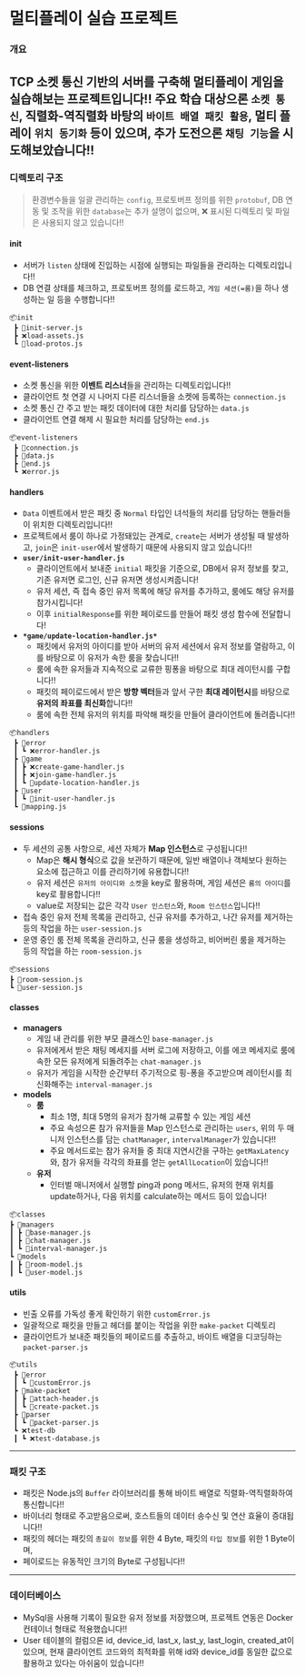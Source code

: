 # 멀티플레이 실습 프로젝트
### 개요
TCP 소켓 통신 기반의 서버를 구축해 멀티플레이 게임을 실습해보는 프로젝트입니다!!
주요 학습 대상으론 `소켓 통신`, 직렬화-역직렬화 바탕의 `바이트 배열 패킷 활용`, 멀티 플레이 `위치 동기화` 등이 있으며,
추가 도전으론 `채팅 기능`을 시도해보았습니다!!
---
### 디렉토리 구조
> 환경변수들을 일괄 관리하는 `config`, 프로토버프 정의를 위한 `protobuf`,
> DB 연동 및 조작을 위한 `database`는 추가 설명이 없으며,
> ❌ 표시된 디렉토리 및 파일은 사용되지 않고 있습니다!!
#### init
- 서버가 `listen` 상태에 진입하는 시점에 실행되는 파일들을 관리하는 디렉토리입니다!!
- DB 연결 상태를 체크하고, 프로토버프 정의를 로드하고, `게임 세션(=룸)`을 하나 생성하는 일 등을 수행합니다!!
```
📦init
 ┣ 📜init-server.js
 ┣ ❌load-assets.js
 ┗ 📜load-protos.js
```
#### event-listeners
- 소켓 통신을 위한 **이벤트 리스너**들을 관리하는 디렉토리입니다!!
- 클라이언트 첫 연결 시 나머지 다른 리스너들을 소켓에 등록하는 `connection.js`
- 소켓 통신 간 주고 받는 패킷 데이터에 대한 처리를 담당하는 `data.js`
- 클라이언트 연결 해제 시 필요한 처리를 담당하는 `end.js`
```
📦event-listeners
 ┣ 📜connection.js
 ┣ 📜data.js
 ┣ 📜end.js
 ┗ ❌error.js
```
#### handlers
- `Data` 이벤트에서 받은 패킷 중 `Normal` 타입인 녀석들의 처리를 담당하는 핸들러들이 위치한 디렉토리입니다!!
- 프로젝트에서 룸이 하나로 가정돼있는 관계로, `create`는 서버가 생성될 때 발생하고, `join`은 `init-user`에서 발생하기 때문에 사용되지 않고 있습니다!!
- **`user/init-user-handler.js`**
  - 클라이언트에서 보내준 `initial` 패킷을 기준으로, DB에서 유저 정보를 찾고, 기존 유저면 로그인, 신규 유저면 생성시켜줍니다!
  - 유저 세션, 즉 접속 중인 유저 목록에 해당 유저를 추가하고, 룸에도 해당 유저를 참가시킵니다!
  - 이후 `initialResponse`를 위한 페이로드를 만들어 패킷 생성 함수에 전달합니다!
- **`*game/update-location-handler.js*`**
  - 패킷에서 유저의 아이디를 받아 서버의 유저 세션에서 유저 정보를 열람하고, 이를 바탕으로 이 유저가 속한 룸을 찾습니다!!
  - 룸에 속한 유저들과 지속적으로 교류한 핑퐁을 바탕으로 최대 레이턴시를 구합니다!!
  - 패킷의 페이로드에서 받은 **방향 벡터**들과 앞서 구한 **최대 레이턴시**를 바탕으로 **유저의 좌표를 최신화**합니다!!
  - 룸에 속한 전체 유저의 위치를 파악해 패킷을 만들어 클라이언트에 돌려줍니다!!
```
📦handlers
 ┣ 📂error
 ┃ ┗ ❌error-handler.js
 ┣ 📂game
 ┃ ┣ ❌create-game-handler.js
 ┃ ┣ ❌join-game-handler.js
 ┃ ┗ 📜update-location-handler.js
 ┣ 📂user
 ┃ ┗ 📜init-user-handler.js
 ┗ 📜mapping.js
```
#### sessions
- 두 세션의 공통 사항으로, 세션 자체가 **Map 인스턴스**로 구성됩니다!!
  - Map은 **해시 형식**으로 값을 보관하기 때문에, 일반 배열이나 객체보다 원하는 요소에 접근하고 이를 관리하기에 유용합니다!!
  - 유저 세션은 `유저의 아이디와 소켓`을 key로 활용하며, 게임 세션은 `룸의 아이디`를 key로 활용합니다!!
  - value로 저장되는 값은 각각 `User 인스턴스`와, `Room 인스턴스`입니다!!
- 접속 중인 유저 전체 목록을 관리하고, 신규 유저를 추가하고, 나간 유저를 제거하는 등의 작업을 하는 `user-session.js`
- 운영 중인 룸 전체 목록을 관리하고, 신규 룸을 생성하고, 비어버린 룸을 제거하는 등의 작업을 하는 `room-session.js`
```
📦sessions
┣ 📜room-session.js
┗ 📜user-session.js
```
#### classes
- **managers**
  - 게임 내 관리를 위한 부모 클래스인 `base-manager.js`
  - 유저에게서 받은 채팅 메세지를 서버 로그에 저장하고, 이를 에코 메세지로 룸에 속한 모든 유저에게 되돌려주는 `chat-manager.js`
  - 유저가 게임을 시작한 순간부터 주기적으로 핑-퐁을 주고받으며 레이턴시를 최신화해주는 `interval-manager.js`
- **models**
  - **룸**
    - 최소 1명, 최대 5명의 유저가 참가해 교류할 수 있는 게임 세션
    - 주요 속성으론 참가 유저들을 Map 인스턴스로 관리하는 `users`, 위의 두 매니저 인스턴스를 담는 `chatManager`, `intervalManager`가 있습니다!!
    - 주요 메서드로는 참가 유저들 중 최대 지연시간을 구하는 `getMaxLatency`와, 참가 유저들 각각의 좌표를 얻는 `getAllLocation`이 있습니다!!
  - **유저**
    - 인터벌 매니저에서 실행할 ping과 pong 메서드, 유저의 현재 위치를 update하거나, 다음 위치를 calculate하는 메서드 등이 있습니다!
```
📦classes
┣ 📂managers
┃ ┣ 📜base-manager.js
┃ ┣ 📜chat-manager.js
┃ ┗ 📜interval-manager.js
┗ 📂models
┃ ┣ 📜room-model.js
┃ ┗ 📜user-model.js
```
#### utils
- 빈출 오류를 가독성 좋게 확인하기 위한 `customError.js`
- 일괄적으로 패킷을 만들고 헤더를 붙이는 작업을 위한 `make-packet` 디렉토리
- 클라이언트가 보내준 패킷들의 페이로드를 추출하고, 바이트 배열을 디코딩하는 `packet-parser.js`
```
📦utils
 ┣ 📂error
 ┃ ┗ 📜customError.js
 ┣ 📂make-packet
 ┃ ┣ 📜attach-header.js
 ┃ ┗ 📜create-packet.js
 ┣ 📂parser
 ┃ ┗ 📜packet-parser.js
 ┗ ❌test-db
 ┃ ┗ ❌test-database.js
```
---
### 패킷 구조
- 패킷은 Node.js의 `Buffer` 라이브러리를 통해 바이트 배열로 직렬화-역직렬화하여 통신합니다!!
- 바이너리 형태로 주고받음으로써, 호스트들의 데이터 송수신 및 연산 효율이 증대됩니다!!
- 패킷의 헤더는 패킷의 `총길이 정보`를 위한 4 Byte, 패킷의 `타입 정보`를 위한 1 Byte이며,
- 페이로드는 유동적인 크기의 Byte로 구성됩니다!!
- - -
### 데이터베이스
- MySql을 사용해 기록이 필요한 유저 정보를 저장했으며, 프로젝트 연동은 Docker 컨테이너 형태로 적용했습니다!!
- User 테이블의 컬럼으론 id, device_id, last_x, last_y, last_login, created_at이 있으며, 현재 클라이언트 코드와의 최적화를 위해 id와 device_id를 동일한 값으로 활용하고 있다는 아쉬움이 있습니다!!
